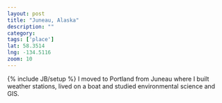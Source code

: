 ```yaml
---
layout: post
title: "Juneau, Alaska"
description: ""
category: 
tags: ['place']
lat: 58.3514
lng: -134.5116
zoom: 10
---
```

{% include JB/setup %}
I moved to Portland from Juneau	where I built weather stations, lived on a boat and studied environmental science and GIS.
